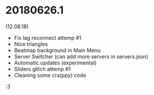20180626.1
========

(12.08.18)

- Fix lag reconnect attemp #1
- Nice triangles
- Beatmap background in Main Menu
- Server Switcher (can add more servers in servers.json)
- Automatic updates (experimental)
- Sliders glitch attemp #1
- Cleaning some cra(ppy) code

:3
